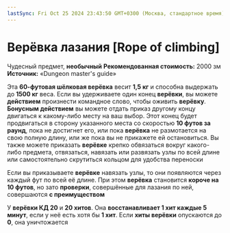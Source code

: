 ```yaml
---
lastSync: Fri Oct 25 2024 23:43:50 GMT+0300 (Москва, стандартное время)
---
```

# Верёвка лазания [Rope of climbing]

Чудесный предмет, **необычный**
**Рекомендованная стоимость:** 2000 зм
**Источник:** «Dungeon master's guide»

Эта **60-футовая шёлковая верёвка** весит **1,5 кг** и способна выдержать до **1500 кг** веса. Если вы удерживаете один конец **верёвки**, вы можете **действием** произнести командное слово, чтобы оживить **верёвку**. **Бонусным действием** вы можете отдать приказ другому концу двигаться к какому-либо месту на ваш выбор. Этот конец будет продвигаться в сторону указанного места со скоростью **10 футов за раунд**, пока не достигнет его, или пока **верёвка** не размотается на свою полную длину, или же пока вы не прикажете ей остановиться. Вы также можете приказать **верёвке** крепко обвязаться вокруг какого-либо предмета, отвязаться, навязать или развязать узлы по всей длине или самостоятельно скрутиться кольцом для удобства переноски

Если вы приказываете **верёвке** навязать узлы, то они появляются через каждый фут по всей её длине. При этом **верёвка** становится **короче на 10 футов**, но зато **проверки**, совершённые для лазания по ней, совершаются **с преимуществом**

У **верёвки КД 20** и **20 хитов**. Она **восстанавливает 1 хит каждые 5 минут**, если у неё есть хотя бы **1 хит**. Если **хиты верёвки** опускаются до **0**, она уничтожается